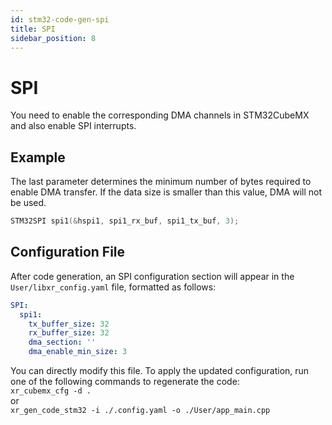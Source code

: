 ```yaml
---
id: stm32-code-gen-spi
title: SPI
sidebar_position: 8
---
```


# SPI

You need to enable the corresponding DMA channels in STM32CubeMX and also enable SPI interrupts.

## Example

The last parameter determines the minimum number of bytes required to enable DMA transfer. If the data size is smaller than this value, DMA will not be used.

```cpp
STM32SPI spi1(&hspi1, spi1_rx_buf, spi1_tx_buf, 3);
```

## Configuration File

After code generation, an SPI configuration section will appear in the `User/libxr_config.yaml` file, formatted as follows:

```yaml
SPI:
  spi1:
    tx_buffer_size: 32
    rx_buffer_size: 32
    dma_section: ''
    dma_enable_min_size: 3
```

You can directly modify this file. To apply the updated configuration, run one of the following commands to regenerate the code:  
`xr_cubemx_cfg -d .`  
or  
`xr_gen_code_stm32 -i ./.config.yaml -o ./User/app_main.cpp`
